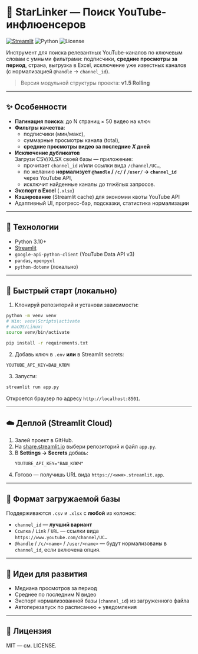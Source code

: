 # 🔎 StarLinker — Поиск YouTube-инфлюенсеров

[![Streamlit](https://img.shields.io/badge/Streamlit-🎈-FF4B4B)](https://streamlit.io/)
![Python](https://img.shields.io/badge/Python-3.10%2B-blue)
![License](https://img.shields.io/badge/license-MIT-lightgrey)

Инструмент для поиска релевантных YouTube-каналов по ключевым словам с умными фильтрами: подписчики, **средние просмотры за период**, страна, выгрузка в Excel, исключение уже известных каналов (с нормализацией `@handle` → `channel_id`).

> Версия модульной структуры проекта: **v1.5 Rolling**

---

## ✨ Особенности

- **Пагинация поиска**: до N страниц × 50 видео на ключ
- **Фильтры качества**:
  - подписчики (мин/макс),
  - суммарные просмотры канала (total),
  - **средние просмотры видео за последние _X_ дней**
- **Исключение дубликатов**  
  Загрузи CSV/XLSX своей базы — приложение:
  - прочитает `channel_id` и/или ссылки вида `/channel/UC…`,
  - по желанию **нормализует `@handle` / `/c/` / `/user/` → `channel_id`** через YouTube API,
  - исключит найденные каналы до тяжёлых запросов.
- **Экспорт в Excel** (`.xlsx`)
- **Кэширование** (Streamlit cache) для экономии квоты YouTube API
- Адаптивный UI, прогресс-бар, подсказки, статистика нормализации

---

## 🧱 Технологии

- Python 3.10+
- [Streamlit](https://streamlit.io/)
- `google-api-python-client` (YouTube Data API v3)
- `pandas`, `openpyxl`
- `python-dotenv` (локально)

---

## 🚀 Быстрый старт (локально)

1) Клонируй репозиторий и установи зависимости:
```bash
python -m venv venv
# Win: venv\Scripts\activate
# macOS/Linux:
source venv/bin/activate

pip install -r requirements.txt
```

2) Добавь ключ в `.env` **или** в Streamlit secrets:
```env
YOUTUBE_API_KEY=ВАШ_КЛЮЧ
```

3) Запусти:
```bash
streamlit run app.py
```

Откроется браузер по адресу `http://localhost:8501`.

---

## ☁️ Деплой (Streamlit Cloud)

1. Залей проект в GitHub.
2. На [share.streamlit.io](https://share.streamlit.io) выбери репозиторий и файл `app.py`.
3. В **Settings → Secrets** добавь:
   ```
   YOUTUBE_API_KEY="ВАШ_КЛЮЧ"
   ```
4. Готово — получишь URL вида `https://<имя>.streamlit.app`.

---

## 📄 Формат загружаемой базы

Поддерживаются `.csv` и `.xlsx` с **любой** из колонок:

- `channel_id` — **лучший вариант**
- `Ссылка` / `Link` / `URL` — ссылки вида `https://www.youtube.com/channel/UC…`
- `@handle` / `/c/<name>` / `/user/<name>` — будут нормализованы в `channel_id`, если включена опция.

---

## 🧪 Идеи для развития

- Медиана просмотров за период
- Среднее по последним N видео
- Экспорт нормализованной базы (`channel_id`) из загруженного файла
- Автоперезапуск по расписанию + уведомления

---

## 📜 Лицензия

MIT — см. LICENSE.
